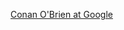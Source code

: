 ---
layout: post
wordpress_id: 601
wordpress_url: http://noesbueno.com/archives/601
date: '2010-05-08 19:00:57 -0500'
date_gmt: '2010-05-09 00:00:57 -0500'
body: |
  <p><a href="http://blogs.sfweekly.com/shookdown/2010/05/conan_at_google.php">Conan O'Brien at Google</a></p>
---